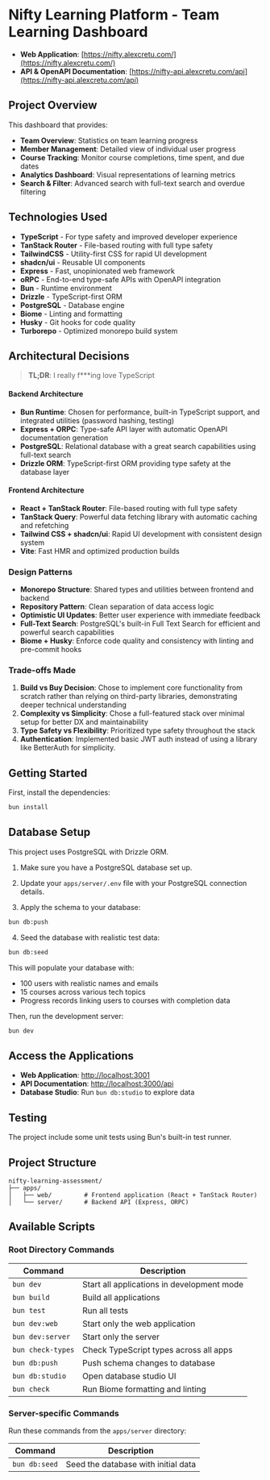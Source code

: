 # Nifty Learning Platform - Team Learning Dashboard

- **Web Application**: [https://nifty.alexcretu.com/](https://nifty.alexcretu.com/)
- **API & OpenAPI Documentation**: [https://nifty-api.alexcretu.com/api](https://nifty-api.alexcretu.com/api)

## Project Overview

This dashboard that provides:

- **Team Overview**: Statistics on team learning progress
- **Member Management**: Detailed view of individual user progress
- **Course Tracking**: Monitor course completions, time spent, and due dates
- **Analytics Dashboard**: Visual representations of learning metrics
- **Search & Filter**: Advanced search with full-text search and overdue filtering

## Technologies Used

- **TypeScript** - For type safety and improved developer experience
- **TanStack Router** - File-based routing with full type safety
- **TailwindCSS** - Utility-first CSS for rapid UI development
- **shadcn/ui** - Reusable UI components
- **Express** - Fast, unopinionated web framework
- **oRPC** - End-to-end type-safe APIs with OpenAPI integration
- **Bun** - Runtime environment
- **Drizzle** - TypeScript-first ORM
- **PostgreSQL** - Database engine
- **Biome** - Linting and formatting
- **Husky** - Git hooks for code quality
- **Turborepo** - Optimized monorepo build system

## Architectural Decisions

> **TL;DR**: I really f\*\*\*ing love TypeScript

#### Backend Architecture

- **Bun Runtime**: Chosen for performance, built-in TypeScript support, and integrated utilities (password hashing, testing)
- **Express + ORPC**: Type-safe API layer with automatic OpenAPI documentation generation
- **PostgreSQL**: Relational database with a great search capabilities using full-text search
- **Drizzle ORM**: TypeScript-first ORM providing type safety at the database layer

#### Frontend Architecture

- **React + TanStack Router**: File-based routing with full type safety
- **TanStack Query**: Powerful data fetching library with automatic caching and refetching
- **Tailwind CSS + shadcn/ui**: Rapid UI development with consistent design system
- **Vite**: Fast HMR and optimized production builds

### Design Patterns

- **Monorepo Structure**: Shared types and utilities between frontend and backend
- **Repository Pattern**: Clean separation of data access logic
- **Optimistic UI Updates**: Better user experience with immediate feedback
- **Full-Text Search**: PostgreSQL's built-in Full Text Search for efficient and powerful search capabilities
- **Biome + Husky**: Enforce code quality and consistency with linting and pre-commit hooks

### Trade-offs Made

1. **Build vs Buy Decision**: Chose to implement core functionality from scratch rather than relying on third-party libraries, demonstrating deeper technical understanding
2. **Complexity vs Simplicity**: Chose a full-featured stack over minimal setup for better DX and maintainability
3. **Type Safety vs Flexibility**: Prioritized type safety throughout the stack
4. **Authentication**: Implemented basic JWT auth instead of using a library like BetterAuth for simplicity.

## Getting Started

First, install the dependencies:

```bash
bun install
```

## Database Setup

This project uses PostgreSQL with Drizzle ORM.

1. Make sure you have a PostgreSQL database set up.
2. Update your `apps/server/.env` file with your PostgreSQL connection details.

3. Apply the schema to your database:

```bash
bun db:push
```

4. Seed the database with realistic test data:

```bash
bun db:seed
```

This will populate your database with:

- 100 users with realistic names and emails
- 15 courses across various tech topics
- Progress records linking users to courses with completion data

Then, run the development server:

```bash
bun dev
```

## Access the Applications

- **Web Application**: [http://localhost:3001](http://localhost:3001)
- **API Documentation**: [http://localhost:3000/api](http://localhost:3000/api)
- **Database Studio**: Run `bun db:studio` to explore data

## Testing

The project include some unit tests using Bun's built-in test runner.

## Project Structure

```
nifty-learning-assessment/
├── apps/
│   ├── web/         # Frontend application (React + TanStack Router)
│   └── server/      # Backend API (Express, ORPC)
```

## Available Scripts

### Root Directory Commands

| Command           | Description                                |
| ----------------- | ------------------------------------------ |
| `bun dev`         | Start all applications in development mode |
| `bun build`       | Build all applications                     |
| `bun test`        | Run all tests                              |
| `bun dev:web`     | Start only the web application             |
| `bun dev:server`  | Start only the server                      |
| `bun check-types` | Check TypeScript types across all apps     |
| `bun db:push`     | Push schema changes to database            |
| `bun db:studio`   | Open database studio UI                    |
| `bun check`       | Run Biome formatting and linting           |

### Server-specific Commands

Run these commands from the `apps/server` directory:

| Command       | Description                         |
| ------------- | ----------------------------------- |
| `bun db:seed` | Seed the database with initial data |
